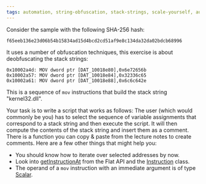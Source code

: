 ```yaml
---
tags: automation, string-obfuscation, stack-strings, scale-yourself, automation
---
```

Consider the sample with the following SHA-256 hash:
```
f65eeb136e23d06b54b15834ad15d4bcd2cd51af9e8c134da32da02bdcb68996
```
It uses a number of obfuscation techniques, this exercise is about deobfuscating the stack strings:
```
0x10002a4d: MOV dword ptr [DAT_10018e80],0x6e72656b
0x10002a57: MOV dword ptr [DAT_10018e84],0x32336c65
0x10002a61: MOV dword ptr [DAT_10018e88],0x6c6c642e
```
This is a sequence of `mov` instructions that build the stack string "kernel32.dll".

Your task is to write a script that works as follows: The user (which would commonly be you) has to
select the sequence of variable assignments that correspond to a stack string and then execute the
script. It will then compute the contents of the stack string and insert them as a comment. There
is a function you can copy & paste from the lecture notes to create comments. Here are a few other
things that might help you:

- You should know how to iterate over selected addresses by now.
- Look into [getInstructionAt][] from the Flat API and the [Instruction][] class.
- The operand of a `mov` instruction with an immediate argument is of type [Scalar][].

[Scalar]: https://mal.re/api/ghidra/program/model/scalar/Scalar.html
[Instruction]: https://mal.re/api/ghidra/program/model/listing/Instruction.html
[getInstructionAt]: https://mal.re/api/ghidra/program/flatapi/FlatProgramAPI.html#getInstructionAt(ghidra.program.model.address.Address)